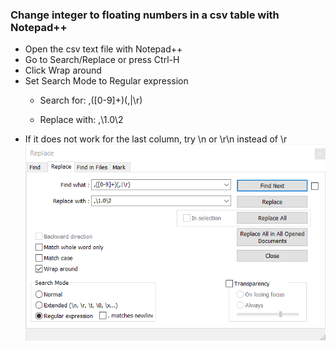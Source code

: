 ### Change integer to floating numbers in a csv table with Notepad++

- Open the csv text file with Notepad++
- Go to Search/Replace or press Ctrl-H
- Click Wrap around
- Set Search Mode to Regular expression
  - <p>Search for: ,([0-9]+)(,|\r)</p>
  - <p>Replace with: ,\1.0\2</p>
- If it does not work for the last column, try \n or \r\n instead of \r
![Notepadpp-IntegerToFloating.png](Notepadpp-IntegerToFloating.png)
